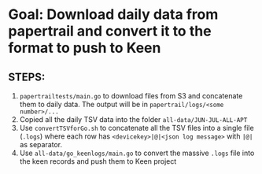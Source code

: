 # Goal: Download daily data from papertrail and convert it to the format to push to Keen

## STEPS:
1. `papertrailtests/main.go` to download files from S3 and concatenate them to daily data. The output will be in `papertrail/logs/<some number>/...`
2. Copied all the daily TSV data into the folder `all-data/JUN-JUL-ALL-APT`
3. Use `convertTSVforGo.sh` to concatenate all the TSV files into a single file (`.logs`) where each row has `<devicekey>|@|<json log message>` with `|@|` as separator.
4. Use `all-data/go_keenlogs/main.go` to convert the massive `.logs` file into the keen records and push them to Keen project
